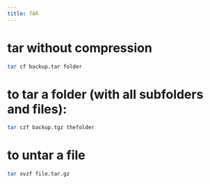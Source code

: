 ```yaml
---
title: TAR
---
```


# tar without compression
```bash
tar cf backup.tar folder
```

# to tar a folder (with all subfolders and files):
```bash
tar czf backup.tgz thefolder
```

# to untar a file
```bash
tar xvzf file.tar.gz
```
